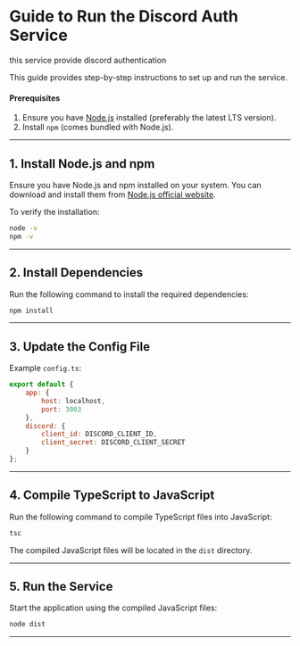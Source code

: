 # Guide to Run the Discord Auth Service
this service provide discord authentication

This guide provides step-by-step instructions to set up and run the service.

#### Prerequisites
1. Ensure you have [Node.js](https://nodejs.org/) installed (preferably the latest LTS version).
2. Install `npm` (comes bundled with Node.js).

---

## 1. Install Node.js and npm
Ensure you have Node.js and npm installed on your system. You can download and install them from [Node.js official website](https://nodejs.org/).

To verify the installation:
```bash
node -v
npm -v
```

---

## 2. Install Dependencies
Run the following command to install the required dependencies:

```bash
npm install
```

---

## 3. Update the Config File

Example `config.ts`:
```javascript
export default {
    app: {
        host: localhost,
        port: 3003
    },
    discord: {
        client_id: DISCORD_CLIENT_ID,
        client_secret: DISCORD_CLIENT_SECRET
    }
};
```

---

## 4. Compile TypeScript to JavaScript
Run the following command to compile TypeScript files into JavaScript:

```bash
tsc
```

The compiled JavaScript files will be located in the `dist` directory.

---

## 5. Run the Service
Start the application using the compiled JavaScript files:

```bash
node dist
```

---
